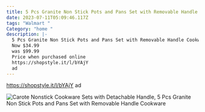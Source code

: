 ```yaml
---
title: 5 Pcs Granite Non Stick Pots and Pans Set with Removable Handle Cookware
date: 2023-07-11T05:09:46.117Z
tags: "Walmart "
Category: "home "
description: |-
  5 Pcs Granite Non Stick Pots and Pans Set with Removable Handle Cookware
  Now $34.99
  was $99.99
  Price when purchased online 
  https://shopstyle.it/l/bYAjY
  ad
---
```

https://shopstyle.it/l/bYAjY
ad

![Carote Nonstick Cookware Sets with Detachable Handle, 5 Pcs Granite Non Stick Pots and Pans Set with Removable Handle Cookware](https://i5.walmartimages.com/asr/0ef2e2c5-a316-4a2b-9a83-d84d3b98b77c.00648c82edbd4b811554541f86329b1d.jpeg?odnHeight=2000&odnWidth=2000&odnBg=FFFFFF)

<!--EndFragment-->
